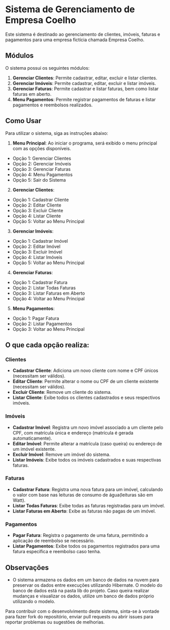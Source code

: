 # Sistema de Gerenciamento de Empresa Coelho

Este sistema é destinado ao gerenciamento de clientes, imóveis, faturas e pagamentos para uma empresa fictícia chamada Empresa Coelho.

## Módulos

O sistema possui os seguintes módulos:

1. **Gerenciar Clientes**: Permite cadastrar, editar, excluir e listar clientes.
2. **Gerenciar Imóveis**: Permite cadastrar, editar, excluir e listar imóveis.
3. **Gerenciar Faturas**: Permite cadastrar e listar faturas, bem como listar faturas em aberto.
4. **Menu Pagamentos**: Permite registrar pagamentos de faturas e listar pagamentos e reembolsos realizados.

## Como Usar

Para utilizar o sistema, siga as instruções abaixo:

1. **Menu Principal**:
   Ao iniciar o programa, será exibido o menu principal com as opções disponíveis.

- Opção 1: Gerenciar Clientes
- Opção 2: Gerenciar Imóveis
- Opção 3: Gerenciar Faturas
- Opção 4: Menu Pagamentos
- Opção 5: Sair do Sistema


2. **Gerenciar Clientes**:
- Opção 1: Cadastrar Cliente
- Opção 2: Editar Cliente
- Opção 3: Excluir Cliente
- Opção 4: Listar Cliente
- Opção 5: Voltar ao Menu Principal

3. **Gerenciar Imóveis**:
- Opção 1: Cadastrar Imóvel
- Opção 2: Editar Imóvel
- Opção 3: Excluir Imóvel
- Opção 4: Listar Imóveis
- Opção 5: Voltar ao Menu Principal

4. **Gerenciar Faturas**:
- Opção 1: Cadastrar Fatura
- Opção 2: Listar Todas Faturas
- Opção 3: Listar Faturas em Aberto
- Opção 4: Voltar ao Menu Principal

5. **Menu Pagamentos**:
- Opção 1: Pagar Fatura
- Opção 2: Listar Pagamentos
- Opção 3: Voltar ao Menu Principal

## O que cada opção realiza:

### Clientes
- **Cadastrar Cliente**: Adiciona um novo cliente com nome e CPF únicos (necessitam ser válidos).
- **Editar Cliente**: Permite alterar o nome ou CPF de um cliente existente (necessitam ser válidos).
- **Excluir Cliente**: Remove um cliente do sistema.
- **Listar Cliente**: Exibe todos os clientes cadastrados e seus respectivos imóveis.

### Imóveis
- **Cadastrar Imóvel**: Registra um novo imóvel associado a um cliente pelo CPF, com matrícula única e endereço (matrícula é gerada automaticamente).
- **Editar Imóvel**: Permite alterar a matrícula (caso queira) ou endereço de um imóvel existente.
- **Excluir Imóvel**: Remove um imóvel do sistema.
- **Listar Imóveis**: Exibe todos os imóveis cadastrados e suas respectivas faturas.

### Faturas
- **Cadastrar Fatura**: Registra uma nova fatura para um imóvel, calculando o valor com base nas leituras de consumo de água(leituras são em Watt).
- **Listar Todas Faturas**: Exibe todas as faturas registradas para um imóvel.
- **Listar Faturas em Aberto**: Exibe as faturas não pagas de um imóvel.

### Pagamentos
- **Pagar Fatura**: Registra o pagamento de uma fatura, permitindo a aplicação de reembolso se necessário.
- **Listar Pagamentos**: Exibe todos os pagamentos registrados para uma fatura específica e reembolso caso tenha.

## Observações

- O sistema armazena os dados em um banco de dados na nuvem para preservar os dados entre execuções utilizando Hibernate. O modelo do banco de dados está na pasta lib do projeto.
Caso queira realizar mudanças e visualizar os dados, utilize um banco de dados próprio utilizando o modelo.

Para contribuir com o desenvolvimento deste sistema, sinta-se à vontade para fazer fork do repositório, enviar pull requests ou abrir issues para reportar problemas ou sugestões de melhorias.
